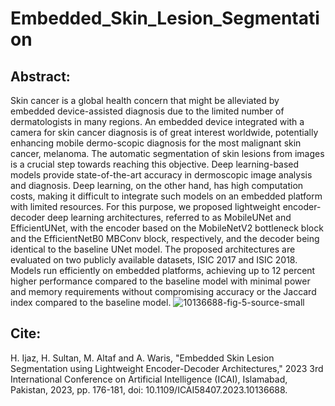 # Embedded_Skin_Lesion_Segmentation

## Abstract:
Skin cancer is a global health concern that might be alleviated by embedded device-assisted diagnosis due to the limited number of dermatologists in many regions. An embedded device integrated with a camera for skin cancer diagnosis is of great interest worldwide, potentially enhancing mobile dermo-scopic diagnosis for the most malignant skin cancer, melanoma. The automatic segmentation of skin lesions from images is a crucial step towards reaching this objective. Deep learning-based models provide state-of-the-art accuracy in dermoscopic image analysis and diagnosis. Deep learning, on the other hand, has high computation costs, making it difficult to integrate such models on an embedded platform with limited resources. For this purpose, we proposed lightweight encoder-decoder deep learning architectures, referred to as MobileUNet and EfficientUNet, with the encoder based on the MobileNetV2 bottleneck block and the EfficientNetB0 MBConv block, respectively, and the decoder being identical to the baseline UNet model. The proposed architectures are evaluated on two publicly available datasets, ISIC 2017 and ISIC 2018. Models run efficiently on embedded platforms, achieving up to 12 percent higher performance compared to the baseline model with minimal power and memory requirements without compromising accuracy or the Jaccard index compared to the baseline model.
![10136688-fig-5-source-small](https://github.com/engrharisijaz/Embedded_Skin_Lesion_Segmentation/assets/92294452/4681494a-40de-4a71-b689-ebee1486d0f2)
## Cite:
H. Ijaz, H. Sultan, M. Altaf and A. Waris, "Embedded Skin Lesion Segmentation using Lightweight Encoder-Decoder Architectures," 2023 3rd International Conference on Artificial Intelligence (ICAI), Islamabad, Pakistan, 2023, pp. 176-181, doi: 10.1109/ICAI58407.2023.10136688.

